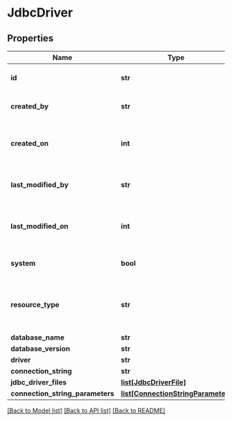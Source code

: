 # JdbcDriver

## Properties
Name | Type | Description | Notes
------------ | ------------- | ------------- | -------------
**id** | **str** | The id of the represented object (entity). | 
**created_by** | **str** | The id of the user that created this resource. | [optional] 
**created_on** | **int** | The timestamp (in UTC time standard) of the creation of this resource. | [optional] 
**last_modified_by** | **str** | The id of the user who modified this resource the last time. | [optional] 
**last_modified_on** | **int** | The timestamp (in UTC time standard) of the last modification of this resource. | [optional] 
**system** | **bool** | Whether this is a system resource or not. | [optional] 
**resource_type** | **str** | The type of this resource, i.e. [Community, Asset, Domain, Attribute, Relation, WorkflowInstance]. | 
**database_name** | **str** |  | [optional] 
**database_version** | **str** |  | [optional] 
**driver** | **str** |  | [optional] 
**connection_string** | **str** |  | [optional] 
**jdbc_driver_files** | [**list[JdbcDriverFile]**](JdbcDriverFile.md) |  | [optional] 
**connection_string_parameters** | [**list[ConnectionStringParameter]**](ConnectionStringParameter.md) |  | [optional] 

[[Back to Model list]](../README.md#documentation-for-models) [[Back to API list]](../README.md#documentation-for-api-endpoints) [[Back to README]](../README.md)

